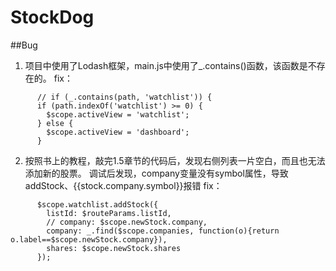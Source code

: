 # StockDog

##Bug
1. 项目中使用了Lodash框架，main.js中使用了_.contains()函数，该函数是不存在的。
fix：
```
      // if (_.contains(path, 'watchlist')) {
      if (path.indexOf('watchlist') >= 0) {
        $scope.activeView = 'watchlist';
      } else {
        $scope.activeView = 'dashboard';
      }
```

2. 按照书上的教程，敲完1.5章节的代码后，发现右侧列表一片空白，而且也无法添加新的股票。
调试后发现，company变量没有symbol属性，导致addStock、{{stock.company.symbol}}报错
fix：
```
      $scope.watchlist.addStock({
        listId: $routeParams.listId,
        // company: $scope.newStock.company,
        company: _.find($scope.companies, function(o){return o.label==$scope.newStock.company}),
        shares: $scope.newStock.shares
      });
```

